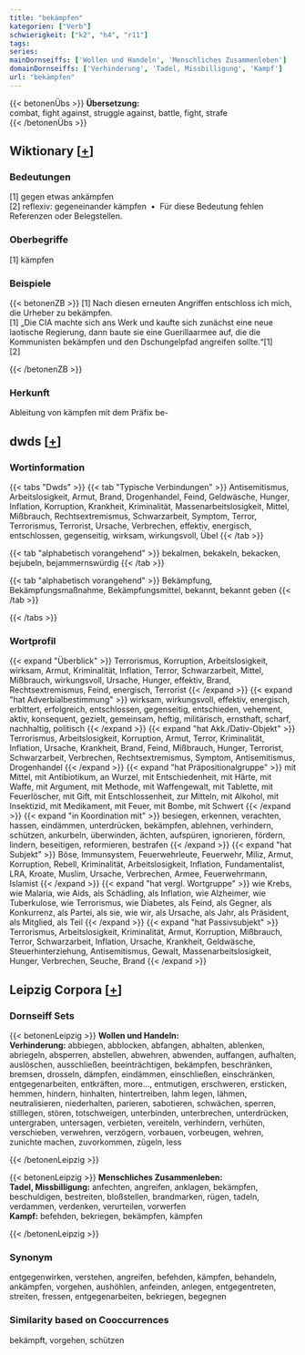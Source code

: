 ```yaml
---
title: "bekämpfen"
kategorien: ["Verb"]
schwierigkeit: ["k2", "h4", "r11"]
tags:
series:
mainDornseiffs: ['Wollen und Handeln', 'Menschliches Zusammenleben']
domainDornseiffs: ['Verhinderung', 'Tadel, Missbilligung', 'Kampf']
url: "bekämpfen"
---
```


{{< betonenÜbs >}}
**Übersetzung:**  
combat, fight against, struggle against, battle, fight, strafe  
{{< /betonenÜbs >}}

## Wiktionary [[+](https://de.wiktionary.org/wiki/bekämpfen)]

### Bedeutungen
[1] gegen etwas ankämpfen  
[2] reflexiv: gegeneinander kämpfen  •  Für diese Bedeutung fehlen Referenzen oder Belegstellen.  

### Oberbegriffe
[1] kämpfen  

### Beispiele
{{< betonenZB >}}
[1] Nach diesen erneuten Angriffen entschloss ich mich, die Urheber zu bekämpfen.  
[1] „Die CIA machte sich ans Werk und kaufte sich zunächst eine neue laotische Regierung, dann baute sie eine Guerillaarmee auf, die die Kommunisten bekämpfen und den Dschungelpfad angreifen sollte.“[1]  
[2]  

{{< /betonenZB >}}
### Herkunft
Ableitung von kämpfen mit dem Präfix be-  



## dwds [[+](https://www.dwds.de/wb/bekämpfen)]

### Wortinformation
{{< tabs "Dwds" >}}
{{< tab "Typische Verbindungen" >}}
Antisemitismus, Arbeitslosigkeit, Armut, Brand, Drogenhandel, Feind, Geldwäsche, Hunger, Inflation, Korruption, Krankheit, Kriminalität, Massenarbeitslosigkeit, Mittel, Mißbrauch, Rechtsextremismus, Schwarzarbeit, Symptom, Terror, Terrorismus, Terrorist, Ursache, Verbrechen, effektiv, energisch, entschlossen, gegenseitig, wirksam, wirkungsvoll, Übel
{{< /tab >}}

{{< tab "alphabetisch vorangehend" >}}
bekalmen, bekakeln, bekacken, bejubeln, bejammernswürdig
{{< /tab >}}

{{< tab "alphabetisch vorangehend" >}}
Bekämpfung, Bekämpfungsmaßnahme, Bekämpfungsmittel, bekannt, bekannt geben
{{< /tab >}}

{{< /tabs >}}

### Wortprofil
{{< expand "Überblick" >}} Terrorismus, Korruption, Arbeitslosigkeit, wirksam, Armut, Kriminalität, Inflation, Terror, Schwarzarbeit, Mittel, Mißbrauch, wirkungsvoll, Ursache, Hunger, effektiv, Brand, Rechtsextremismus, Feind, energisch, Terrorist {{< /expand >}}
{{< expand "hat Adverbialbestimmung" >}} wirksam, wirkungsvoll, effektiv, energisch, erbittert, erfolgreich, entschlossen, gegenseitig, entschieden, vehement, aktiv, konsequent, gezielt, gemeinsam, heftig, militärisch, ernsthaft, scharf, nachhaltig, politisch {{< /expand >}}
{{< expand "hat Akk./Dativ-Objekt" >}} Terrorismus, Arbeitslosigkeit, Korruption, Armut, Terror, Kriminalität, Inflation, Ursache, Krankheit, Brand, Feind, Mißbrauch, Hunger, Terrorist, Schwarzarbeit, Verbrechen, Rechtsextremismus, Symptom, Antisemitismus, Drogenhandel {{< /expand >}}
{{< expand "hat Präpositionalgruppe" >}} mit Mittel, mit Antibiotikum, an Wurzel, mit Entschiedenheit, mit Härte, mit Waffe, mit Argument, mit Methode, mit Waffengewalt, mit Tablette, mit Feuerlöscher, mit Gift, mit Entschlossenheit, zur Mitteln, mit Alkohol, mit Insektizid, mit Medikament, mit Feuer, mit Bombe, mit Schwert {{< /expand >}}
{{< expand "in Koordination mit" >}} besiegen, erkennen, verachten, hassen, eindämmen, unterdrücken, bekämpfen, ablehnen, verhindern, schützen, ankurbeln, überwinden, ächten, aufspüren, ignorieren, fördern, lindern, beseitigen, reformieren, bestrafen {{< /expand >}}
{{< expand "hat Subjekt" >}} Böse, Immunsystem, Feuerwehrleute, Feuerwehr, Miliz, Armut, Korruption, Rebell, Kriminalität, Arbeitslosigkeit, Inflation, Fundamentalist, LRA, Kroate, Muslim, Ursache, Verbrechen, Armee, Feuerwehrmann, Islamist {{< /expand >}}
{{< expand "hat vergl. Wortgruppe" >}} wie Krebs, wie Malaria, wie Aids, als Schädling, als Inflation, wie Alzheimer, wie Tuberkulose, wie Terrorismus, wie Diabetes, als Feind, als Gegner, als Konkurrenz, als Partei, als sie, wie wir, als Ursache, als Jahr, als Präsident, als Mitglied, als Teil {{< /expand >}}
{{< expand "hat Passivsubjekt" >}} Terrorismus, Arbeitslosigkeit, Kriminalität, Armut, Korruption, Mißbrauch, Terror, Schwarzarbeit, Inflation, Ursache, Krankheit, Geldwäsche, Steuerhinterziehung, Antisemitismus, Gewalt, Massenarbeitslosigkeit, Hunger, Verbrechen, Seuche, Brand {{< /expand >}}

## Leipzig Corpora [[+](https://corpora.uni-leipzig.de/en/res?word=bekämpfen&corpusId=deu_newscrawl-public_2018)]

### Dornseiff Sets
{{< betonenLeipzig >}}
**Wollen und Handeln:**  
**Verhinderung:** abbiegen, abblocken, abfangen, abhalten, ablenken, abriegeln, absperren, abstellen, abwehren, abwenden, auffangen, aufhalten, auslöschen, ausschließen, beeinträchtigen, bekämpfen, beschränken, bremsen, drosseln, dämpfen, eindämmen, einschließen, einschränken, entgegenarbeiten, entkräften, more..., entmutigen, erschweren, ersticken, hemmen, hindern, hinhalten, hintertreiben, lahm legen, lähmen, neutralisieren, niederhalten, parieren, sabotieren, schwächen, sperren, stilllegen, stören, totschweigen, unterbinden, unterbrechen, unterdrücken, untergraben, untersagen, verbieten, vereiteln, verhindern, verhüten, verschieben, verwehren, verzögern, vorbauen, vorbeugen, wehren, zunichte machen, zuvorkommen, zügeln, less  

{{< /betonenLeipzig >}}


{{< betonenLeipzig >}}
**Menschliches Zusammenleben:**  
**Tadel, Missbilligung:** anfechten, angreifen, anklagen, bekämpfen, beschuldigen, bestreiten, bloßstellen, brandmarken, rügen, tadeln, verdammen, verdenken, verurteilen, vorwerfen  
**Kampf:** befehden, bekriegen, bekämpfen, kämpfen  

{{< /betonenLeipzig >}}

### Synonym
entgegenwirken, verstehen, angreifen, befehden, kämpfen, behandeln, ankämpfen, vorgehen, aushöhlen, anfeinden, anlegen, entgegentreten, streiten, fressen, entgegenarbeiten, bekriegen, begegnen


### Similarity based on Cooccurrences
bekämpft, vorgehen, schützen

